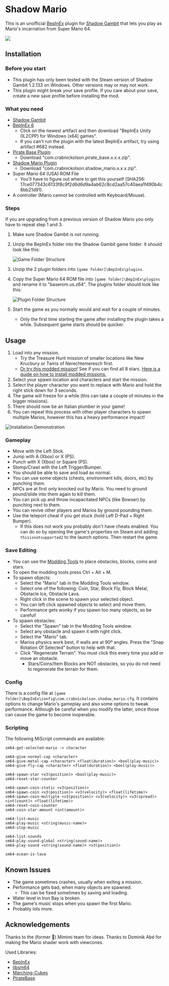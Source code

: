 ﻿# Shadow Mario

This is an unofficial [BepInEx](https://github.com/BepInEx/BepInEx) plugin for [Shadow Gambit](https://store.steampowered.com/app/1545560/Shadow_Gambit_The_Cursed_Crew/) that lets you play as Mario's incarnation from Super Mario 64.

[<img src="docs/intro.jpg">](https://youtu.be/q3AZxYEleCs)

## Installation

### Before you start
- This plugin has only been tested with the Steam version of Shadow Gambit 1.2.133 on Windows. Other versions may or may not work.
- This plugin might break your save profile. If you care about your save, create a new save profile before installing the mod.

### What you need
- [Shadow Gambit](https://store.steampowered.com/app/1545560/Shadow_Gambit_The_Cursed_Crew/)
- [BepInEx 6](https://builds.bepinex.dev/projects/bepinex_be)
	- Click on the newest artifact and then download "BepInEx Unity (IL2CPP) for Windows (x64) games".
	- If you can't run the plugin with the latest BepInEx artifact, try using artifact #682 instead.
- [Pirate Base Plugin](https://github.com/CrabNickolson/pirate_base_plugin/releases/latest)
	- Download "com.crabnickolson.pirate_base.x.x.x.zip".
- [Shadow Mario Plugin](https://github.com/CrabNickolson/shadow_mario_plugin/releases/latest)
	- Download "com.crabnickolson.shadow_mario.x.x.x.zip".
- Super Mario 64 (USA) ROM File
	- You'll have to figure out where to get this yourself (SHA256: 17ce077343c6133f8c9f2d6d6d9a4ab62c8cd2aa57c40aea1f490b4c8bb21d91).
- A controller (Mario cannot be controlled with Keyboard/Mouse).

### Steps
If you are upgrading from a previous version of Shadow Mario you only have to repeat step 1 and 3.

1. Make sure Shadow Gambit is not running.
2. Unzip the BepInEx folder into the Shadow Gambit game folder. It should look like this:
	
	![Game Folder Structure](docs/game_folder_structure.png)

3. Unzip the 2 plugin folders into `[game folder]\BepInEx\plugins`.
4. Copy the Super Mario 64 ROM file into `[game folder]\BepInEx\plugins` and rename it to "baserom.us.z64". The plugins folder should look like this:
	
	![Plugin Folder Structure](docs/plugin_folder_structure.png)

5. Start the game as you normally would and wait for a couple of minutes.
	- Only the first time starting the game after installing the plugin takes a while. Subsequent game starts should be quicker.

## Usage
1. Load into any mission.
	- Try the Treasure Hunt mission of smaller locations like New Krucbury or Twins of Nerechtemeresch first.
	- [Or try this modded mission](docs/shadow_mario_demo_mission_00.save)! See if you can find all 8 stars. [Here is a guide on how to install modded missions.](https://mod.io/g/shadow-gambit/r/how-to-play-a-mod)
2. Select your spawn location and characters and start the mission.
3. Select the player character you want to replace with Mario and hold the right stick down for 3 seconds.
4. The game will freeze for a while (this can take a couple of minutes in the bigger missions).
5. There should now be an Italian plumber in your game!
6. You can repeat this process with other player characters to spawn multiple Marios, however this has a heavy performance impact!

 ![Installation Demonstration](docs/installation_demonstration.jpg)

### Gameplay
- Move with the Left Stick.
- Jump with A (Xbox) or X (PS).
- Punch with X (Xbox) or Square (PS).
- Stomp/Crawl with the Left Trigger/Bumper.
- You should be able to save and load as normal.
- You can use some objects (chests, environment kills, doors, etc) by punching them.
- NPCs are at first only knocked out by Mario. You need to ground pound/slide into them again to kill them.
- You can pick up and throw incapacitated NPCs (like Bowser) by punching next to them.
- You can revive other players and Marios by ground pounding them.
- Use the teleport cheat if you get stuck (hold Left D-Pad + Right Bumper).
	- If this does not work you probably don't have cheats enabled. You can do so by opening the game's properties on Steam and adding `thisisnotsupported2` to the launch options. Then restart the game.

### Save Editing
- You can use the [Modding Tools](https://mod.io/g/shadow-gambit/r/getting-started) to place obstacles, blocks, coins and stars.
- To open the modding tools press Ctrl + Alt + M.
- To spawn objects:
	- Select the "Mario" tab in the Modding Tools window.
	- Select one of the following: Coin, Star, Block Fly, Block Metal, Obstacle Ice, Obstacle Lava.
	- Right click in the scene to spawn your selected object.
	- You can left click spawned objects to select and move them.
	- Performance gets wonky if you spawn too many objects, so be careful!
- To spawn obstacles:
	- Select the "Spawn" tab in the Modding Tools window.
	- Select any obstacle and spawn it with right click.
	- Select the "Mario" tab.
	- Marios physics work best, if walls are at 90º angles. Press the "Snap Rotation Of Selected" button to help with that.
	- Click "Regenerate Terrain". You must click this every time you add or move an obstacle.
		- Stars/Coins/Item Blocks are NOT obstacles, so you do not need to regenerate the terrain for them.

### Config
There is a config file at `[game folder]\BepInEx\config\com.crabnickolson.shadow_mario.cfg`. It contains options to change Mario's gameplay and also some options to tweak performance. Although be careful when you modify the latter, since those can cause the game to become inoperable.

### Scripting
The following MiScript commands are available:
```
sm64-get-selected-mario -> character

sm64-give-normal-cap <character>
sm64-give-metal-cap <character> <float(duration)> <bool(play-music)>
sm64-give-fly-cap <character> <float(duration)> <bool(play-music)>

sm64-spawn-star <v3(position)> <bool(play-music)>
sm64-reset-star-counter

sm64-spawn-coin-static <v3(position)>
sm64-spawn-coin <v3(position)> <v3(velocity)> <float(lifetime)>
sm64-spawn-coin-multiple <v3(position)> <v3(velocity)> <v3(spread)> <int(count)> <float(lifetime)>
sm64-reset-coin-counter
sm64-coin-star-amount <int(amount)>

sm64-list-music
sm64-play-music <string(music-name)>
sm64-stop-music

sm64-list-sounds
sm64-play-sound-global <string(sound-name)>
sm64-play-sound <string(sound-name)> <v3(position)>

sm64-ocean-is-lava
```

## Known Issues
- The game sometimes crashes, usually when exiting a mission.
- Performance gets bad, when many objects are spawned.
	- This can be fixed sometimes by saving and loading.
- Water level in Iron Bay is broken.
- The game's music stops when you spawn the first Mario.
- Probably lots more.

## Acknowledgements
Thanks to the (former 🥲) Mimimi team for ideas. Thanks to Dominik Abé for making the Mario shader work with viewcones.

Used Libraries:
- [BepInEx](https://github.com/BepInEx/BepInEx)
- [libsm64](https://github.com/libsm64/libsm64)
- [Marching-Cubes](https://github.com/Scrawk/Marching-Cubes)
- [PirateBase](https://github.com/CrabNickolson/pirate_base_plugin)
